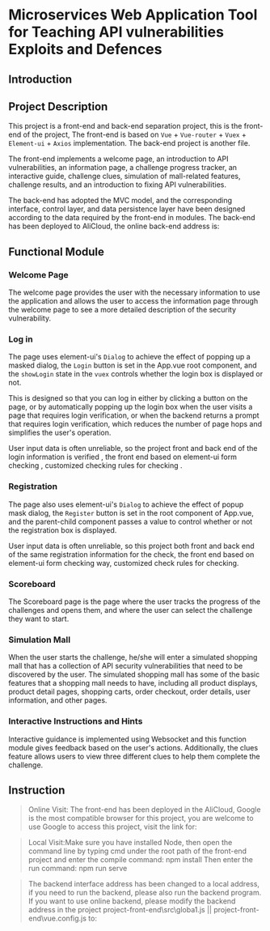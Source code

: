 # Microservices Web Application Tool for Teaching API vulnerabilities Exploits and Defences

## Introduction

## Project Description
This project is a front-end and back-end separation project, this is the front-end of the project, The front-end is based on `Vue` + `Vue-router` + `Vuex` + `Element-ui` + `Axios` implementation. The back-end project is another file.

The front-end implements a welcome page, an introduction to API vulnerabilities, an information page, a challenge progress tracker, an interactive guide, challenge clues, simulation of mall-related features, challenge results, and an introduction to fixing API vulnerabilities.

The back-end has adopted the MVC model, and the corresponding interface, control layer, and data persistence layer have been designed according to the data required by the front-end in modules. The back-end has been deployed to AliCloud, the online back-end address is:

## Functional Module
### Welcome Page
The welcome page provides the user with the necessary information to use the application and allows the user to access the information page through the welcome page to see a more detailed description of the security vulnerability.

### Log in
The page uses element-ui's `Dialog` to achieve the effect of popping up a masked dialog, the `Login` button is set in the App.vue root component, and the `showLogin` state in the `vuex` controls whether the login box is displayed or not.

This is designed so that you can log in either by clicking a button on the page, or by automatically popping up the login box when the user visits a page that requires login verification, or when the backend returns a prompt that requires login verification, which reduces the number of page hops and simplifies the user's operation.

User input data is often unreliable, so the project front and back end of the login information is verified , the front end based on element-ui form checking , customized checking rules for checking .

### Registration
The page also uses element-ui's `Dialog` to achieve the effect of popup mask dialog, the `Register` button is set in the root component of App.vue, and the parent-child component passes a value to control whether or not the registration box is displayed.

User input data is often unreliable, so this project both front and back end of the same registration information for the check, the front end based on element-ui form checking way, customized check rules for checking.

### Scoreboard
The Scoreboard page is the page where the user tracks the progress of the challenges and opens them, and where the user can select the challenge they want to start.

### Simulation Mall
When the user starts the challenge, he/she will enter a simulated shopping mall that has a collection of API security vulnerabilities that need to be discovered by the user. The simulated shopping mall has some of the basic features that a shopping mall needs to have, including all product displays, product detail pages, shopping carts, order checkout, order details, user information, and other pages.

### Interactive Instructions and Hints
Interactive guidance is implemented using Websocket and this function module gives feedback based on the user's actions. Additionally, the clues feature allows users to view three different clues to help them complete the challenge.

## Instruction
> Online Visit: The front-end has been deployed in the AliCloud, Google is the most compatible browser for this project, you are welcome to use Google to access this project, visit the link for:

> Local Visit:Make sure you have installed Node, then open the command line by typing cmd under the root path of the front-end project and enter the compile command:
npm install
Then enter the run command:
npm run serve

> The backend interface address has been changed to a local address, if you need to run the backend, please also run the backend program. If you want to use online backend, please modify the backend address in the project project-front-end\src\globa1.js || project-front-end\vue.config.js to:

